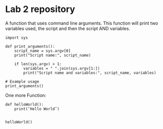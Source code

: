 # Lab 2 repository

A function that uses command line arguments. This function will print two variables used, the script and then the script AND variables.
```
import sys

def print_arguments():
    script_name = sys.argv[0]
    print("Script name:", script_name)

    if len(sys.argv) > 1:
        variables = " ".join(sys.argv[1:])
        print("Script name and variables:", script_name, variables)

# Example usage
print_arguments()
```
One more Function:
```
def helloWorld():
	print(‘Hello World’)


helloWorld()
```